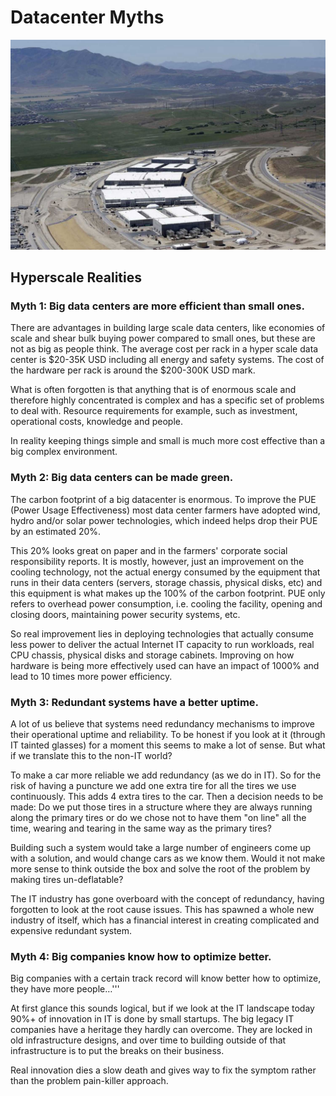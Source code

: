 # Datacenter Myths

![Logo](img/myth_big_datacenters_are_efficient.jpg)
## Hyperscale Realities

### Myth 1: Big data centers are more efficient than small ones.

There are advantages in building large scale data centers, like economies of scale and shear bulk buying power compared to small ones, but these are not as big as people think. The average cost per rack in a hyper scale data center is $20-35K USD including all energy and safety systems. The cost of the hardware per rack is around the $200-300K USD mark.

What is often forgotten is that anything that is of enormous scale and therefore highly concentrated is complex and has a specific set of problems to deal with. Resource requirements for example, such as investment, operational costs, knowledge and people.

In reality keeping things simple and small is much more cost effective than a big complex environment.

### Myth 2: Big data centers can be made green.

The carbon footprint of a big datacenter is enormous. To improve the PUE (Power Usage Effectiveness) most data center farmers have adopted wind, hydro and/or solar power technologies, which indeed helps drop their PUE by an estimated 20%.

This 20% looks great on paper and in the farmers' corporate social responsibility reports. It is mostly, however, just an improvement on the cooling technology, not the actual energy consumed by the equipment that runs in their data centers (servers, storage chassis, physical disks, etc) and this equipment is what makes up the 100% of the carbon footprint. PUE only refers to overhead power consumption, i.e. cooling the facility, opening and closing doors, maintaining power security systems, etc.

So real improvement lies in deploying technologies that actually consume less power to deliver the actual Internet IT capacity to run workloads, real CPU chassis, physical disks and storage cabinets. Improving on how hardware is being more effectively used can have an impact of 1000% and lead to 10 times more power efficiency.

### Myth 3: Redundant systems have a better uptime.

A lot of us believe that systems need redundancy mechanisms to improve their operational uptime and reliability. To be honest if you look at it (through IT tainted glasses) for a moment this seems to make a lot of sense. But what if we translate this to the non-IT world?

To make a car more reliable we add redundancy (as we do in IT). So for the risk of having a puncture we add one extra tire for all the tires we use continuously. This adds 4 extra tires to the car. Then a decision needs to be made: Do we put those tires in a structure where they are always running along the primary tires or do we chose not to have them "on line" all the time, wearing and tearing in the same way as the primary tires?

Building such a system would take a large number of engineers come up with a solution, and would change cars as we know them. Would it not make more sense to think outside the box and solve the root of the problem by making tires un-deflatable?

The IT industry has gone overboard  with the concept of redundancy, having forgotten to look  at the root cause issues. This has spawned a whole new industry of itself, which has a financial interest in creating complicated and expensive redundant system.

### Myth 4: Big companies know how to optimize better.

Big companies with a certain track record will know better how to optimize, they have more people…'''

At first glance this sounds logical, but if we look at the IT landscape today 90%+ of innovation in IT is done by small startups. The big legacy IT companies have a heritage they hardly can overcome. They are locked in old infrastructure designs, and over time to building outside of that infrastructure is to put the breaks on their business.

Real innovation dies a slow death and gives way to fix the symptom rather than the problem pain-killer approach.
